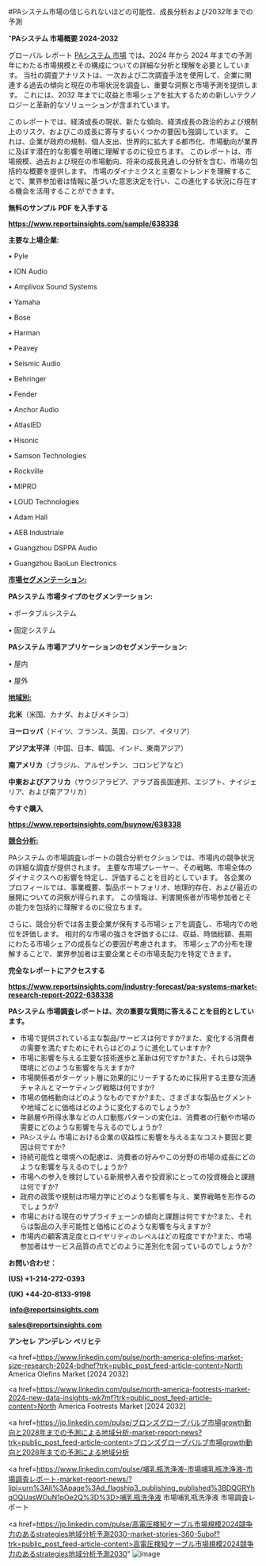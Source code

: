 #PAシステム市場の信じられないほどの可能性、成長分析および2032年までの予測

"<strong>PAシステム 市場概要 2024-2032</strong>

グローバル レポート <a href=https://www.reportsinsights.com/sample/638338>PAシステム 市場</a> では、2024 年から 2024 年までの予測年にわたる市場規模とその構成についての詳細な分析と理解を必要としています。 当社の調査アナリストは、一次および二次調査手法を使用して、企業に関連する過去の傾向と現在の市場状況を調査し、重要な洞察と市場予測を提供します。 これには、2032 年までに収益と市場シェアを拡大​​するための新しいテクノロジーと革新的なソリューションが含まれています。

このレポートでは、経済成長の現状、新たな傾向、経済成長の政治的および規制上のリスク、およびこの成長に寄与するいくつかの要因も強調しています。 これは、企業が政府の規制、個人支出、世界的に拡大する都市化、市場動向が業界に及ぼす潜在的な影響を明確に理解するのに役立ちます。 このレポートは、市場規模、過去および現在の市場動向、将来の成長見通しの分析を含む、市場の包括的な概要を提供します。 市場のダイナミクスと主要なトレンドを理解することで、業界参加者は情報に基づいた意思決定を行い、この進化する状況に存在する機会を活用することができます。

<strong><b>無料のサンプル PDF を入手する</b></strong>

<a href=https://www.reportsinsights.com/sample/638338><strong><u>https://www.reportsinsights.com/sample/638338</u></strong></a>

<strong>主要な上場企業:</strong>

• Pyle

• ION Audio

• Amplivox Sound Systems

• Yamaha

• Bose

• Harman

• Peavey

• Seismic Audio

• Behringer

• Fender

• Anchor Audio

• AtlasIED

• Hisonic

• Samson Technologies

• Rockville

• MIPRO

• LOUD Technologies

• Adam Hall

• AEB Industriale

• Guangzhou DSPPA Audio

• Guangzhou BaoLun Electronics

<strong><u>市場セグメンテーション</u></strong><strong><u>:</u></strong>

<strong>PAシステム 市場タイプのセグメンテーション:</strong>

• ポータブルシステム

• 固定システム

<strong>PAシステム 市場アプリケーションのセグメンテーション:</strong>

• 屋内

• 屋外

<strong><u>地域別</u></strong><strong><u>:</u></strong>

<strong>北米</strong>（米国、カナダ、およびメキシコ）

<strong>ヨーロッパ</strong>（ドイツ、フランス、英国、ロシア、イタリア）

<strong>アジア太平洋</strong>（中国、日本、韓国、インド、東南アジア）

<strong>南アメリカ</strong>（ブラジル、アルゼンチン、コロンビアなど）

<strong>中東およびアフリカ</strong>（サウジアラビア、アラブ首長国連邦、エジプト、ナイジェリア、および南アフリカ）

<strong>今すぐ購入</strong>

<a href=https://www.reportsinsights.com/buynow/638338><strong><u>https://www.reportsinsights.com/buynow/638338</u></strong></a>

<strong><u>競合分析:</u></strong>

PAシステム の市場調査レポートの競合分析セクションでは、市場内の競争状況の詳細な調査が提供されます。 主要な市場プレーヤー、その戦略、市場全体のダイナミクスへの影響を特定し、評価することを目的としています。 各企業のプロフィールでは、事業概要、製品ポートフォリオ、地理的存在、および最近の展開についての洞察が得られます。 この情報は、利害関係者が市場参加者とその能力を包括的に理解するのに役立ちます。

さらに、競合分析では各主要企業が保有する市場シェアを調査し、市場内での地位を評価します。 相対的な市場の強さを評価するには、収益、時価総額、長期にわたる市場シェアの成長などの要因が考慮されます。 市場シェアの分布を理解することで、業界参加者は主要企業とその市場支配力を特定できます。

<strong>完全なレポートにアクセスする</strong>

<a href=https://www.reportsinsights.com/industry-forecast/pa-systems-market-research-report-2022-638338><strong><u><b>https://www.reportsinsights.com/industry-forecast/pa-systems-market-research-report-2022-638338</b></u></strong></a>

<strong><b>PAシステム 市場調査レポートは、次の重要な質問に答えることを目的としています。</b></strong>
<ul>
  <li>市場で提供されている主な製品/サービスは何ですか?また、変化する消費者の需要を満たすためにそれらはどのように進化していますか?</li>
  <li>市場に影響を与える主要な技術進歩と革新は何ですか?また、それらは競争環境にどのような影響を与えますか?</li>
  <li>市場関係者がターゲット層に効果的にリーチするために採用する主要な流通チャネルとマーケティング戦略は何ですか?</li>
  <li>市場の価格動向はどのようなものですか?また、さまざまな製品セグメントや地域ごとに価格はどのように変化するのでしょうか?</li>
  <li>年齢層や所得水準などの人口動態パターンの変化は、消費者の行動や市場の需要にどのような影響を与えるのでしょうか?</li>
  <li>PAシステム 市場における企業の収益性に影響を与える主なコスト要因と要因は何ですか?</li>
  <li>持続可能性と環境への配慮は、消費者の好みやこの分野の市場の成長にどのような影響を与えるのでしょうか?</li>
  <li>市場への参入を検討している新規参入者や投資家にとっての投資機会と課題は何ですか?</li>
  <li>政府の政策や規制は市場力学にどのような影響を与え、業界戦略を形作るのでしょうか?</li>
  <li>市場における現在のサプライチェーンの傾向と課題は何ですか?また、それらは製品の入手可能性と価格にどのような影響を与えますか?</li>
  <li>市場内の顧客満足度とロイヤリティのレベルはどの程度ですか?また、市場参加者はサービス品質の点でどのように差別化を図っているのでしょうか?</li>
</ul>
<strong>お問い合わせ：</strong>

<strong>(US) +1-214-272-0393</strong>

<strong>(UK) +44-20-8133-9198</strong>

<strong> </strong><a href=info@reportsinsights.com><strong><u>info@reportsinsights.com</u></strong></a>

<a href=sales@reportsinsights.com><strong><u>sales@reportsinsights.com</u></strong></a>

<strong>アンセレ アンデレン ベリヒテ</strong>

<a href=https://www.linkedin.com/pulse/north-america-olefins-market-size-research-2024-bdhef?trk=public_post_feed-article-content>North America Olefins Market [2024 2032]</a>

<a href=https://www.linkedin.com/pulse/north-america-footrests-market-2024-new-data-insights-wk7mf?trk=public_post_feed-article-content>North America Footrests Market [2024 2032]</a>

<a href=https://jp.linkedin.com/pulse/ブロンズグローブバルブ市場growth動向と2028年までの予測による地域分析-market-report-news?trk=public_post_feed-article-content>ブロンズグローブバルブ市場growth動向と2028年までの予測による地域分析</a>

<a href=https://www.linkedin.com/pulse/哺乳瓶洗浄液-市場哺乳瓶洗浄液-市場調査レポート-market-report-news/?lipi=urn%3Ali%3Apage%3Ad_flagship3_publishing_published%3BDQGRYhqOQUasWOuN1pOe2Q%3D%3D>哺乳瓶洗浄液 市場哺乳瓶洗浄液 市場調査レポート</a>

<a href=https://jp.linkedin.com/pulse/高電圧検知ケーブル市場規模2024競争力のあるstrategies地域分析予測2030-market-stories-360-5ubof?trk=public_post_feed-article-content>高電圧検知ケーブル市場規模2024競争力のあるstrategies地域分析予測2030</a>"
![image](https://github.com/aanak123/RIMarketer1/assets/158471119/6e78e90f-787a-4b79-9738-ba2eec14803d)
